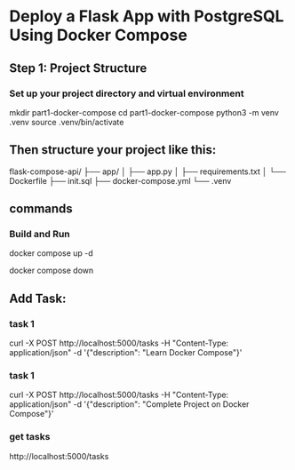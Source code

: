 # Deploy a Flask App with PostgreSQL Using Docker Compose

## Step 1: Project Structure
### Set up your project directory and virtual environment
mkdir part1-docker-compose
cd part1-docker-compose
python3 -m venv .venv
source .venv/bin/activate

## Then structure your project like this:
flask-compose-api/
├── app/
│   ├── app.py
│   ├── requirements.txt
│   └── Dockerfile
├── init.sql
├── docker-compose.yml
└── .venv


## commands
### Build and Run
docker compose up -d

docker compose down

## Add Task:
### task 1
curl -X POST http://localhost:5000/tasks -H "Content-Type: application/json" -d '{"description": "Learn Docker Compose"}'

### task 1
curl -X POST http://localhost:5000/tasks -H "Content-Type: application/json" -d '{"description": "Complete Project on Docker Compose"}'

### get tasks
http://localhost:5000/tasks

